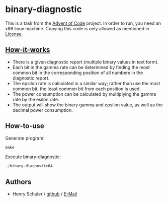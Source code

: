 # binary-diagnostic
This is a task from the [Advent of Code](https://adventofcode.com/2021/day/3) project.
In order to run, you need an x86 linux machine.
Copying this code is only allowed as mentioned in [License](LICENSE).

## [How-it-works](https://adventofcode.com/2021/day/3)
* There is a given diagnostic report (multiple binary values in text form).
* Each bit in the gamma rate can be determined by finding the most common bit in the corresponding position of all numbers in the diagnostic report.
* The epsilon rate is calculated in a similar way; rather than use the most common bit, the least common bit from each position is used.
* The power consumption can be calculated by multiplying the gamma rate by the esilon rate.
* The output will show the binary gamma and epsilon value, as well as the decimal power consumption.

## How-to-use
Generate program:
``` powershell
make
```
Execute binary-diagnostic:
``` powershell
./binary-diagnostic64
```

## Authors
* Henry Schuler / [github](https://github.com/schuler-henry) / [E-Mail](mailto:schuler.henry-it20@it.dhbw-ravensburg.de?subject=[GitHub]%20snp-assembler-binary-diagnostic)